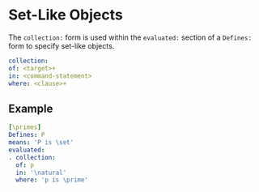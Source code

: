 # Set-Like Objects

The `collection:` form is used within the `evaluated:` section of a `Defines:` form to specify set-like objects.

```yaml
collection:
of: <target>+
in: <command-statement>
where: <clause>+
```

## Example

```yaml
[\primes]
Defines: P
means: 'P is \set'
evaluated:
. collection:
  of: p
  in: '\natural'
  where: 'p is \prime'
```

